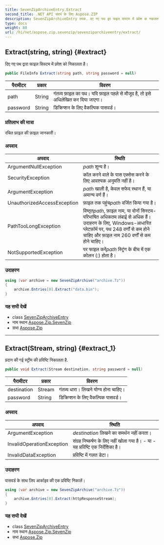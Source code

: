 ```yaml
---
title: SevenZipArchiveEntry.Extract
second_title: .NET API संदर्भ के लिए Aspose.ZIP
description: SevenZipArchiveEntry तरक. दए गए पथ द्वर फइल सस्टम में प्रवेश क नकलत है
type: docs
weight: 80
url: /hi/net/aspose.zip.sevenzip/sevenziparchiveentry/extract/
---
```

## Extract(string, string) {#extract}

दिए गए पथ द्वारा फाइल सिस्टम में प्रवेश को निकालता है।

```csharp
public FileInfo Extract(string path, string password = null)
```

| पैरामीटर | प्रकार | विवरण |
| --- | --- | --- |
| path | String | गंतव्य फ़ाइल का पथ। यदि फ़ाइल पहले से मौजूद है, तो इसे अधिलेखित कर दिया जाएगा। |
| password | String | डिक्रिप्शन के लिए वैकल्पिक पासवर्ड। |

### प्रतिलाभ की मात्रा

रचित फ़ाइल की फ़ाइल जानकारी।

### अपवाद

| अपवाद | स्थिति |
| --- | --- |
| ArgumentNullException | *path* शून्य है। |
| SecurityException | कॉल करने वाले के पास एक्सेस करने के लिए आवश्यक अनुमति नहीं है। |
| ArgumentException | *path* खाली है, केवल सफेद स्थान हैं, या अमान्य वर्ण हैं। |
| UnauthorizedAccessException | फ़ाइल तक पहुंच*path* वर्जित किया गया है। |
| PathTooLongException | विष्तृत*path*, फ़ाइल नाम, या दोनों सिस्टम-परिभाषित अधिकतम लंबाई से अधिक हैं। उदाहरण के लिए, Windows-आधारित प्लेटफ़ॉर्म पर, पथ 248 वर्णों से कम होने चाहिए और फ़ाइल नाम 260 वर्णों से कम होने चाहिए। |
| NotSupportedException | पर फाइल करें*path* स्ट्रिंग के बीच में एक कोलन (:) होता है। |

### उदाहरण

```csharp
using (var archive = new SevenZipArchive("archive.7z"))
{
    archive.Entries[0].Extract("data.bin");
}
```

### यह सभी देखें

* class [SevenZipArchiveEntry](../)
* नाम स्थान [Aspose.Zip.SevenZip](../../sevenziparchiveentry/)
* सभा [Aspose.Zip](../../../)

---

## Extract(Stream, string) {#extract_1}

प्रदान की गई स्ट्रीम की प्रविष्टि निकालता है.

```csharp
public void Extract(Stream destination, string password = null)
```

| पैरामीटर | प्रकार | विवरण |
| --- | --- | --- |
| destination | Stream | गंतव्य धारा। लिखने योग्य होना चाहिए। |
| password | String | डिक्रिप्शन के लिए वैकल्पिक पासवर्ड। |

### अपवाद

| अपवाद | स्थिति |
| --- | --- |
| ArgumentException | *destination* लिखने का समर्थन नहीं करता। |
| InvalidOperationException | संग्रह निष्कर्षण के लिए नहीं खोला गया है। - या - यह प्रविष्टि एक निर्देशिका है। |
| InvalidDataException | प्रविष्टि में गलत डेटा। |

### उदाहरण

पासवर्ड के साथ ज़िप आर्काइव की एक प्रविष्टि निकालें।

```csharp
using (var archive = new SevenZipArchive("archive.7z"))
{
    archive.Entries[0].Extract(httpResponseStream);
}
```

### यह सभी देखें

* class [SevenZipArchiveEntry](../)
* नाम स्थान [Aspose.Zip.SevenZip](../../sevenziparchiveentry/)
* सभा [Aspose.Zip](../../../)



